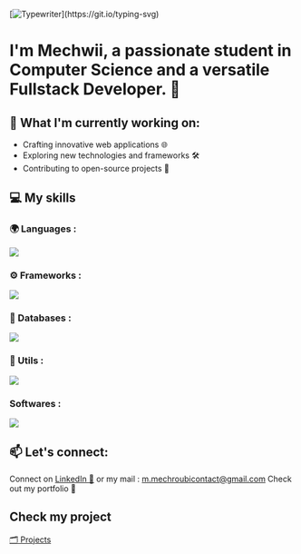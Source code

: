
[![Typewriter](https://readme-typing-svg.herokuapp.com?font=Orbitron&size=40&duration=4000&color=4440FF&pause=500&center=true&random=false&width=1200&lines=👋+Hey+there!+Welcome+to+my+Github+profile!)](https://git.io/typing-svg)

# I'm Mechwii, a passionate student in Computer Science and a versatile Fullstack Developer. 🚀

## 🔭 What I'm currently working on:

- Crafting innovative web applications 🌐
- Exploring new technologies and frameworks 🛠️
- Contributing to open-source projects 🌱

## 💻 My skills 

### 🌍 Languages : 
  ![](https://skillicons.dev/icons?i=java,c,cpp,py,html,css,js,kotlin,swift)

### ⚙ Frameworks :  
  ![](https://skillicons.dev/icons?i=vue,nodejs,react,nextjs,spring,qt)

### 💾 Databases : 
  ![](https://skillicons.dev/icons?i=postgres,mysql,mongodb)

### 🔧 Utils :
  ![](https://skillicons.dev/icons?i=linux,windows,github,docker)
### Softwares : 
  ![](https://skillicons.dev/icons?i=ps,pr,figma)


<!---
📚 Learning and Growing:
Currently diving into Machine Learning 🤖
Enhancing my knowledge of cloud computing ☁️
--->

## 📫 Let's connect:

Connect on [LinkedIn 💼](https://www.linkedin.com/in/m-hammed-mechroubi-a3134a275/) or my mail : m.mechroubicontact@gmail.com
Check out my portfolio 🌟

## Check my project

[🗂️ Projects](https://github.com/mhammeDev?tab=repositories)

<!---
mhammeDev/mhammeDev is a ✨ special ✨ repository because its `README.md` (this file) appears on your GitHub profile.
You can click the Preview link to take a look at your changes.
--->
